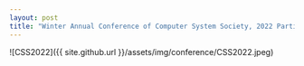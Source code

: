 ```yaml
---
layout: post
title: "Winter Annual Conference of Computer System Society, 2022 Participation"
---
```

![CSS2022]({{ site.github.url }}/assets/img/conference/CSS2022.jpeg)
